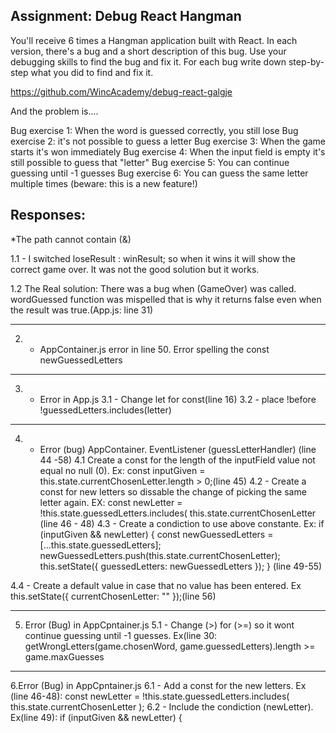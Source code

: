 ## Assignment: Debug React Hangman
You'll receive 6 times a Hangman application built with React. In each version, there's a bug and a short description of this bug. Use your debugging skills to find the bug and fix it. For each bug write down step-by-step what you did to find and fix it.

https://github.com/WincAcademy/debug-react-galgje

And the problem is....

Bug exercise 1: When the word is guessed correctly, you still lose
Bug exercise 2: it's not possible to guess a letter
Bug exercise 3: When the game starts it's won immediately
Bug exercise 4: When the input field is empty it's still possible to guess that "letter"
Bug exercise 5: You can continue guessing until -1 guesses
Bug exercise 6: You can guess the same letter multiple times (beware: this is a new feature!)


## Responses:
*The path cannot contain (&)

1.1 - I switched loseResult : winResult; so when it wins it will show the correct game over. It was not the good solution but it works.

1.2 The Real solution:
There was a bug when (GameOver) was called.
wordGuessed function was mispelled that is why it returns false even when the result was true.(App.js: line 31)

---

2. - AppContainer.js error in line 50.
     Error spelling the const newGuessedLetters

---

3. - Error in App.js
     3.1 - Change let for const(line 16)
     3.2 - place !before !guessedLetters.includes(letter)

---

4. - Error (bug) AppContainer. EventListener (guessLetterHandler) (line 44 -58)
     4.1 Create a const for the length of the inputField value not equal no null (0). Ex:
     const inputGiven = this.state.currentChosenLetter.length > 0;(line 45)
     4.2 - Create a const for new letters so dissable the change of picking the same letter again. EX:
     const newLetter = !this.state.guessedLetters.includes(
     this.state.currentChosenLetter
     (line 46 - 48)
     4.3 - Create a condiction to use above constante. Ex:
     if (inputGiven && newLetter) {
     const newGuessedLetters = [...this.state.guessedLetters];
     newGuessedLetters.push(this.state.currentChosenLetter);
     this.setState({
     guessedLetters: newGuessedLetters
     });
     }
     (line 49-55)

4.4 - Create a default value in case that no value has been entered. Ex
this.setState({ currentChosenLetter: "" });(line 56)

---

5. Error (Bug) in AppCpntainer.js
   5.1 - Change (>) for (>=) so it wont
   continue guessing until -1 guesses. Ex(line 30:
   getWrongLetters(game.chosenWord, game.guessedLetters).length >= game.maxGuesses

---

6.Error (Bug) in AppCpntainer.js
6.1 - Add a const for the new letters. Ex (line 46-48):
const newLetter = !this.state.guessedLetters.includes(
this.state.currentChosenLetter
);
6.2 - Include the condiction (newLetter). Ex(line 49):
if (inputGiven && newLetter) {
